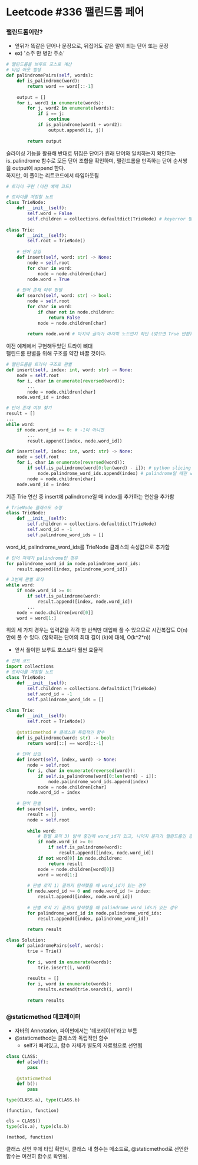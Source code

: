 # **Leetcode #336 팰린드롬 페어**
### **팰린드롬이란?**
* 앞뒤가 똑같은 단어나 문장으로, 뒤집어도 같은 말이 되는 단어 또는 문장
* ex) '소주 만 병만 주소'


```python
# 팰린드롬을 브루트 포스로 계산
# 타임 아웃 발생
def palindromePairs(self, words):
    def is_palindrome(word):
        return word == word[::-1]
    
    output = []
    for i, word1 in enumerate(words):
        for j, word2 in enumerate(words):
            if i == j:
                continue
            if is_palindrome(word1 + word2):
                output.append([i, j])
        
        return output
```

슬라이싱 기능을 활용해 반대로 뒤집은 단어가 원래 단어와 일치하는지 확인하는 is_palindrome 함수로 모든 단어 조합을 확인하며, 팰린드롬을 만족하는 단어 순서쌍을 output에 append 한다.   
하지만, 이 풀이는 리트코드에서 타임아웃됨


```python
# 트라이 구현 (이전 예제 코드)

# 트라이를 저장할 노드
class TrieNode:
    def __init__(self):
        self.word = False
        self.children = collections.defaultdict(TrieNode) # keyerror 방지
    
class Trie:
    def __init__(self):
        self.root = TrieNode()
    
    # 단어 삽입
    def insert(self, word: str) -> None:
        node = self.root
        for char in word:
            node = node.children[char]
        node.word = True
    
    # 단어 존재 여부 판별
    def search(self, word: str) -> bool:
        node = self.root
        for char in word:
            if char not in node.children:
                return False
            node = node.children[char]
        
        return node.word # 마지막 글자가 마지막 노드인지 확인 (맞으면 True 반환)
```

이전 예제에서 구현해두었던 트라이 뼈대   
팰린드롬 판별을 위해 구조를 약간 바꿀 것이다.


```python
# 팰린드롬을 트라이 구조로 판별
def insert(self, index: int, word: str) -> None:
    node = self.root
    for i, char in enumerate(reversed(word)):
        ...
        node = node.children[char]
    node.word_id = index
```


```python
# 단어 존재 여부 찾기
result = []
...
while word:
    if node.word_id >= 0: # -1이 아니면 
        ...
        result.append([index, node.word_id])
```


```python
def insert(self, index: int, word: str) -> None:
    node = self.root
    for i, char in enumerate(reversed(word)):
        if self.is_palindrome(word[0:len(word) - i]): # python slicing 기능으로 뒤집은 단어와 동일한지 확인
            node.palindrome_word_ids.append(index) # palindrome일 때만 word_id에 index(p) append
        node = node.children[char]
    node.word_id = index
```

기존 Trie 연산 중 insert에 palindrome일 때 index를 추가하는 연산을 추가함


```python
# TrieNode 클래스도 수정
class TrieNode:
    def __init__(self):
        self.children = collections.defaultdict(TrieNode)
        self.word_id = -1
        self.palindrome_word_ids = []
```

word_id, palindrome_word_ids를 TrieNode 클래스의 속성값으로 추가함


```python
# 단어 자체가 palindrome인 경우
for palindrome_word_id in node.palindrome_word_ids:
    result.append([index, palindrome_word_id])
```


```python
# 3번째 판별 로직
while word:
    if node.word_id >= 0:
        if self.is_palindrome(word):
            result.append([index, node.word_id])
        ...
    node = node.children[word[0]]
    word = word[1:]
```

위의 세 가지 경우는 입력값을 각각 한 번씩만 대입해 풀 수 있으므로 시간복잡도 O(n) 안에 풀 수 있다. (정확히는 단어의 최대 길이 (k)에 대해, O(k^2*n))
- 앞서 풀이한 브루트 포스보다 훨씬 효율적


```python
# 전체 코드
import collections
# 트라이를 저장할 노드
class TrieNode:
    def __init__(self):
        self.children = collections.defaultdict(TrieNode)
        self.word_id = -1
        self.palindrome_word_ids = []
        
class Trie:
    def __init__(self):
        self.root = TrieNode()
        
    @staticmethod # 클래스와 독립적인 함수
    def is_palindrome(word: str) -> bool:
        return word[::] == word[::-1]
    
    # 단어 삽입
    def insert(self, index, word) -> None:
        node = self.root
        for i, char in enumerate(reversed(word)):
            if self.is_palindrome(word[0:len(word) - i]):
                node.palindrome_word_ids.append(index)
            node = node.children[char]
        node.word_id = index
        
    # 단어 판별
    def search(self, index, word):
        result = []
        node = self.root
        
        while word:
            # 판별 로직 3) 탐색 중간에 word_id가 있고, 나머지 문자가 팰린드롬인 경우
            if node.word_id >= 0:
                if self.is_palindrome(word):
                    result.append([index, node.word_id])
            if not word[0] in node.children:
                return result
            node = node.children[word[0]]
            word = word[1:]
            
        # 판별 로직 1) 끝까지 탐색했을 때 word_id가 있는 경우 
        if node.word_id >= 0 and node.word_id != index:
            result.append([index, node.word_id])
            
        # 판별 로직 2) 끝까지 탐색했을 때 palindrome word_ids가 있는 경우
        for palindrome_word_id in node.palindrome_word_ids:
            result.append([index, palindrome_word_id])
            
        return result

class Solution:
    def palindromePairs(self, words):
        trie = Trie()
        
        for i, word in enumerate(words):
            trie.insert(i, word)
            
        results = []
        for i, word in enumerate(words):
            results.extend(trie.search(i, word))
            
        return results
```

### **@staticmethod 데코레이터**
* 자바의 Annotation, 파이썬에서는 '데코레이터'라고 부름
* @staticmethod는 클래스와 독립적인 함수
  + self가 빠져있고, 함수 자체가 별도의 자료형으로 선언됨


```python
class CLASS:
    def a(self):
        pass
    
    @staticmethod
    def b():
        pass
```


```python
type(CLASS.a), type(CLASS.b)
```




    (function, function)




```python
cls = CLASS()
type(cls.a), type(cls.b)
```




    (method, function)



클래스 선언 후에 타입 확인시, 클래스 내 함수는 메소드로, @staticmethod로 선언한 함수는 여전히 함수로 확인됨.


```python

```
